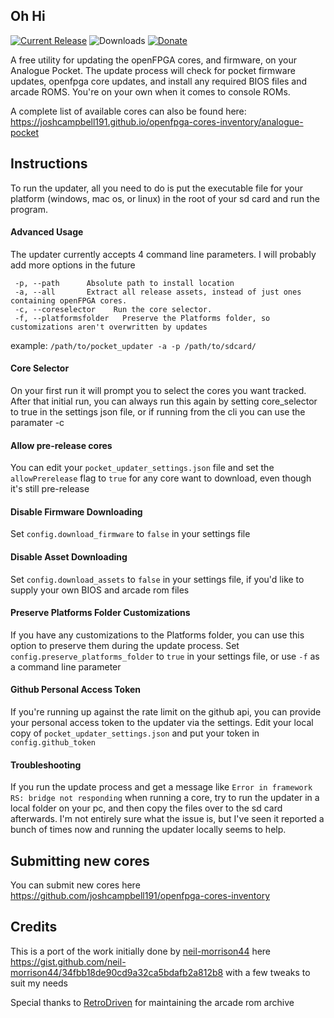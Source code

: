 ## Oh Hi ##
[![Current Release](https://img.shields.io/github/v/release/mattpannella/pocket_core_autoupdate_net?label=Current%20Release)](https://github.com/mattpannella/pocket_core_autoupdate_net/releases/latest) ![Downloads](https://img.shields.io/github/downloads/mattpannella/pocket_core_autoupdate_net/latest/total?label=Downloads)
[![Donate](https://img.shields.io/badge/Donate-PayPal-green.svg)](https://www.paypal.com/donate/?business=YEERX89E75HQ8&no_recurring=1&currency_code=USD)

A free utility for updating the openFPGA cores, and firmware, on your Analogue Pocket. 
The update process will check for pocket firmware updates, openfpga core updates, and install any required BIOS files and arcade ROMS. You're on your own when it comes to console ROMs. 


A complete list of available cores can also be found here: https://joshcampbell191.github.io/openfpga-cores-inventory/analogue-pocket


## Instructions ##
To run the updater, all you need to do is put the executable file for your platform (windows, mac os, or linux) in the root of your sd card and run the program.

#### Advanced Usage
The updater currently accepts 4 command line parameters. I will probably add more options in the future
```
 -p, --path      Absolute path to install location
 -a, --all       Extract all release assets, instead of just ones containing openFPGA cores.
 -c, --coreselector    Run the core selector.
 -f, --platformsfolder   Preserve the Platforms folder, so customizations aren't overwritten by updates
```
example:
`
/path/to/pocket_updater -a -p /path/to/sdcard/
`

#### Core Selector
On your first run it will prompt you to select the cores you want tracked. After that initial run, you can always run this again by setting core_selector to true in the settings json file, or if running from the cli you can use the paramater -c

#### Allow pre-release cores
You can edit your `pocket_updater_settings.json` file and set the `allowPrerelease` flag to `true` for any core want to download, even though it's still pre-release

#### Disable Firmware Downloading
Set `config.download_firmware` to `false` in your settings file

#### Disable Asset Downloading
Set `config.download_assets` to `false` in your settings file, if you'd like to supply your own BIOS and arcade rom files

#### Preserve Platforms Folder Customizations
If you have any customizations to the Platforms folder, you can use this option to preserve them during the update process.
Set `config.preserve_platforms_folder` to `true` in your settings file, or use `-f` as a command line parameter

#### Github Personal Access Token
If you're running up against the rate limit on the github api, you can provide your personal access token to the updater via the settings.
Edit your local copy of `pocket_updater_settings.json` and put your token in `config.github_token`

#### Troubleshooting
If you run the update process and get a message like `Error in framework RS: bridge not responding` when running a core, try to run the updater in a local folder on your pc, and then copy the files over to the sd card afterwards. I'm not entirely sure what the issue is, but I've seen it reported a bunch of times now and running the updater locally seems to help.

## Submitting new cores ##
You can submit new cores here https://github.com/joshcampbell191/openfpga-cores-inventory

## Credits ##
This is a port of the work initially done by [neil-morrison44](https://github.com/neil-morrison44) here https://gist.github.com/neil-morrison44/34fbb18de90cd9a32ca5bdafb2a812b8 with a few tweaks to suit my needs

Special thanks to [RetroDriven](https://github.com/RetroDriven/) for maintaining the arcade rom archive
